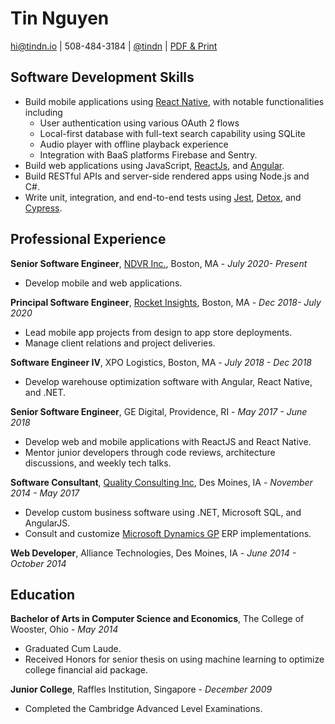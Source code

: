 # Tin Nguyen

hi@tindn.io | 508-484-3184 | [@tindn](https://twitter.com/tindn) | [PDF & Print](https://github.com/tindn/resume/blob/master/TinNguyen.pdf)

## Software Development Skills

- Build mobile applications using [React Native](https://reactnative.dev), with notable functionalities including
  - User authentication using various OAuth 2 flows
  - Local-first database with full-text search capability using SQLite
  - Audio player with offline playback experience
  - Integration with BaaS platforms Firebase and Sentry.
- Build web applications using JavaScript, [ReactJs](https://reactjs.org/), and [Angular](https://angular.io/).
- Build RESTful APIs and server-side rendered apps using Node.js and C#.
- Write unit, integration, and end-to-end tests using [Jest](https://jestjs.io/), [Detox](https://github.com/wix/Detox), and [Cypress](https://www.cypress.io/).


## Professional Experience

**Senior Software Engineer**, [NDVR Inc.](https://ndvr.com/), Boston, MA -
_July 2020- Present_

- Develop mobile and web applications.

**Principal Software Engineer**, [Rocket Insights](http://rocketinsights.com/), Boston, MA -
_Dec 2018- July 2020_

- Lead mobile app projects from design to app store deployments.
- Manage client relations and project deliveries.

**Software Engineer IV**, XPO Logistics, Boston, MA -
_July 2018 - Dec 2018_

- Develop warehouse optimization software with Angular, React Native, and .NET.

**Senior Software Engineer**, GE Digital, Providence, RI -
_May 2017 - June 2018_

- Develop web and mobile applications with ReactJS and React Native.
- Mentor junior developers through code reviews, architecture discussions, and weekly tech talks.

**Software Consultant**, [Quality Consulting Inc](https://qci.com), Des Moines, IA -
_November 2014 - May 2017_

- Develop custom business software using .NET, Microsoft SQL, and AngularJS.
- Consult and customize [Microsoft Dynamics GP](https://www.microsoft.com/en-us/dynamics365/gp-overview) ERP implementations.

**Web Developer**, Alliance Technologies, Des Moines, IA -
_June 2014 - October 2014_


## Education

**Bachelor of Arts in Computer Science and Economics**, The College of Wooster, Ohio -
_May 2014_

- Graduated Cum Laude.
- Received Honors for senior thesis on using machine learning to optimize college financial aid package.

**Junior College**, Raffles Institution, Singapore -
_December 2009_

- Completed the Cambridge Advanced Level Examinations.
